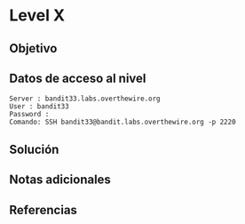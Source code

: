 # Level X
## Objetivo
## Datos de acceso al nivel
```
Server : bandit33.labs.overthewire.org
User : bandit33
Password : 
Comando: SSH bandit33@bandit.labs.overthewire.org -p 2220
```
## Solución 
## Notas adicionales
## Referencias